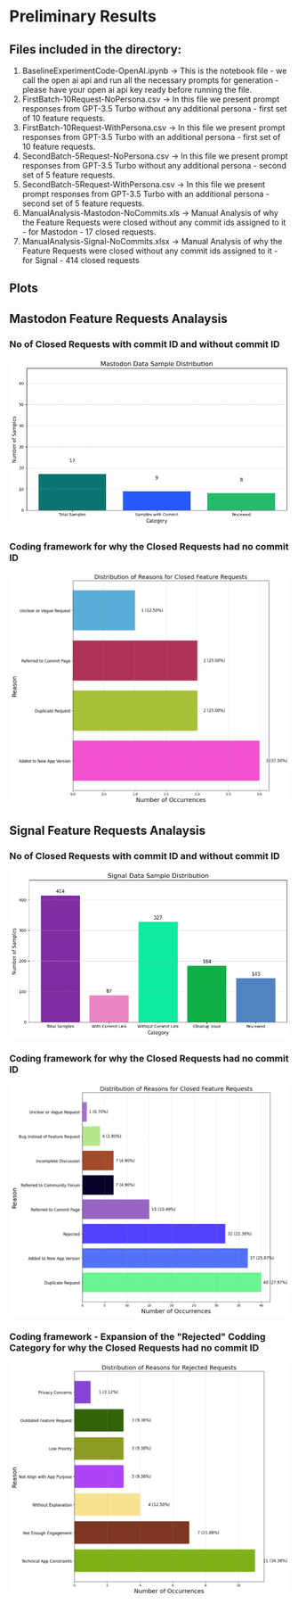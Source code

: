 # Preliminary Results

## Files included in the directory:
1. BaselineExperimentCode-OpenAI.ipynb -> This is the notebook file - we call the open ai api and run all the necessary prompts for generation - please have your open ai api key ready before running the file. 
2. FirstBatch-10Request-NoPersona.csv -> In this file we present prompt responses from GPT-3.5 Turbo without any additional persona - first set of 10 feature requests. 
4. FirstBatch-10Request-WithPersona.csv -> In this file we present prompt responses from GPT-3.5 Turbo with an additional persona - first set of 10 feature requests. 
5. SecondBatch-5Request-NoPersona.csv -> In this file we present prompt responses from GPT-3.5 Turbo without any additional persona - second set of 5 feature requests. 
6. SecondBatch-5Request-WithPersona.csv -> In this file we present prompt responses from GPT-3.5 Turbo with an additional persona - second set of 5 feature requests. 
7. ManualAnalysis-Mastodon-NoCommits.xls -> Manual Analysis of why the Feature Requests were closed without any commit ids assigned to it - for Mastodon - 17 closed requests. 
8. ManualAnalysis-Signal-NoCommits.xlsx -> Manual Analysis of why the Feature Requests were closed without any commit ids assigned to it - for Signal - 414 closed requests


## Plots 

## Mastodon Feature Requests Analaysis 

### No of Closed Requests with commit ID and without commit ID 

![Masodon_main_analysis.png](https://github.com/Pragyan10/FeatureRequestDataset2024/blob/main/PreliminaryResults/Plots/Masodon_main_analysis.png)

### Coding framework for why the Closed Requests had no commit ID

![Mastodon_main_reasons.png](https://github.com/Pragyan10/FeatureRequestDataset2024/blob/main/PreliminaryResults/Plots/Mastodon_main_reasons.png)

## Signal Feature Requests Analaysis 

### No of Closed Requests with commit ID and without commit ID 

![Signal_main_analysis.png](https://github.com/Pragyan10/FeatureRequestDataset2024/blob/main/PreliminaryResults/Plots/Signal_main_analysis.png)

### Coding framework for why the Closed Requests had no commit ID

![Signal_main_reasons.png](https://github.com/Pragyan10/FeatureRequestDataset2024/blob/main/PreliminaryResults/Plots/Signal_main_reasons.png)

### Coding framework - Expansion of the "Rejected" Codding Category for why the Closed Requests had no commit ID

![Signal_rejected_reasons.png](https://github.com/Pragyan10/FeatureRequestDataset2024/blob/main/PreliminaryResults/Plots/Signal_rejected_reasons.png)
